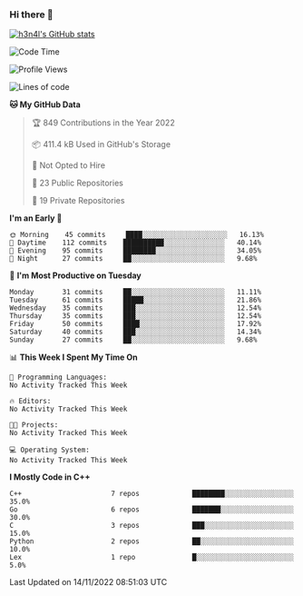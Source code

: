 ### Hi there 👋

[![h3n4l's GitHub stats](https://github-readme-stats.vercel.app/api?username=h3n4l&count_private=true&show_icons=true&theme=radical)](https://github.com/h3n4l/github-readme-stats)

<!--START_SECTION:waka-->
![Code Time](http://img.shields.io/badge/Code%20Time-771%20hrs%201%20min-blue)

![Profile Views](http://img.shields.io/badge/Profile%20Views-4-blue)

![Lines of code](https://img.shields.io/badge/From%20Hello%20World%20I%27ve%20Written-44%20Thousand%20lines%20of%20code-blue)

**🐱 My GitHub Data** 

> 🏆 849 Contributions in the Year 2022
 > 
> 📦 411.4 kB Used in GitHub's Storage 
 > 
> 🚫 Not Opted to Hire
 > 
> 📜 23 Public Repositories 
 > 
> 🔑 19 Private Repositories  
 > 
**I'm an Early 🐤** 

```text
🌞 Morning    45 commits     ████░░░░░░░░░░░░░░░░░░░░░   16.13% 
🌆 Daytime    112 commits    ██████████░░░░░░░░░░░░░░░   40.14% 
🌃 Evening    95 commits     ████████░░░░░░░░░░░░░░░░░   34.05% 
🌙 Night      27 commits     ██░░░░░░░░░░░░░░░░░░░░░░░   9.68%

```
📅 **I'm Most Productive on Tuesday** 

```text
Monday       31 commits     ██░░░░░░░░░░░░░░░░░░░░░░░   11.11% 
Tuesday      61 commits     █████░░░░░░░░░░░░░░░░░░░░   21.86% 
Wednesday    35 commits     ███░░░░░░░░░░░░░░░░░░░░░░   12.54% 
Thursday     35 commits     ███░░░░░░░░░░░░░░░░░░░░░░   12.54% 
Friday       50 commits     ████░░░░░░░░░░░░░░░░░░░░░   17.92% 
Saturday     40 commits     ███░░░░░░░░░░░░░░░░░░░░░░   14.34% 
Sunday       27 commits     ██░░░░░░░░░░░░░░░░░░░░░░░   9.68%

```


📊 **This Week I Spent My Time On** 

```text
💬 Programming Languages: 
No Activity Tracked This Week

🔥 Editors: 
No Activity Tracked This Week

🐱‍💻 Projects: 
No Activity Tracked This Week

💻 Operating System: 
No Activity Tracked This Week

```

**I Mostly Code in C++** 

```text
C++                      7 repos             ████████░░░░░░░░░░░░░░░░░   35.0% 
Go                       6 repos             ███████░░░░░░░░░░░░░░░░░░   30.0% 
C                        3 repos             ███░░░░░░░░░░░░░░░░░░░░░░   15.0% 
Python                   2 repos             ██░░░░░░░░░░░░░░░░░░░░░░░   10.0% 
Lex                      1 repo              █░░░░░░░░░░░░░░░░░░░░░░░░   5.0%

```



 Last Updated on 14/11/2022 08:51:03 UTC
<!--END_SECTION:waka-->

